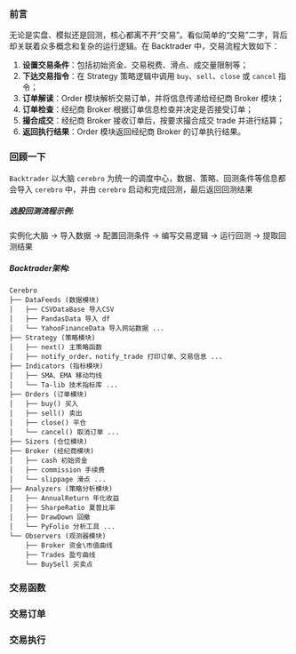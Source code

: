 ### 前言

无论是实盘、模拟还是回测，核心都离不开“交易”。看似简单的“交易”二字，背后却关联着众多概念和复杂的运行逻辑。在 Backtrader 中，交易流程大致如下：

1. **设置交易条件**：包括初始资金、交易税费、滑点、成交量限制等；
2. **下达交易指令**：在 Strategy 策略逻辑中调用 `buy`、`sell`、`close` 或 `cancel` 指令；
3. **订单解读**：Order 模块解析交易订单，并将信息传递给经纪商 Broker 模块；
4. **订单检查**：经纪商 Broker 根据订单信息检查并决定是否接受订单；
5. **撮合成交**：经纪商 Broker 接收订单后，按要求撮合成交 trade 并进行结算；
6. **返回执行结果**：Order 模块返回经纪商 Broker 的订单执行结果。

### 回顾一下

`Backtrader` 以大脑 `cerebro` 为统一的调度中心，数据、策略、回测条件等信息都会导入 `cerebro` 中，并由 `cerebro` 启动和完成回测，最后返回回测结果

##### 选股回测流程示例:

实例化大脑 → 导入数据 → 配置回测条件 → 编写交易逻辑 → 运行回测 → 提取回测结果 

##### Backtrader架构:
```
Cerebro
├── DataFeeds (数据模块)
│   ├── CSVDataBase 导入CSV
│   ├── PandasData 导入 df
│   └── YahooFinanceData 导入网站数据 ...
├── Strategy (策略模块)
│   ├── next() 主策略函数
│   ├── notify_order、notify_trade 打印订单、交易信息 ...
├── Indicators (指标模块)
│   ├── SMA、EMA 移动均线
│   └── Ta-lib 技术指标库 ...
├── Orders (订单模块)
│   ├── buy() 买入
│   ├── sell() 卖出
│   ├── close() 平仓
│   └── cancel() 取消订单 ...
├── Sizers (仓位模块)
├── Broker (经纪商模块)
│   ├── cash 初始资金
│   ├── commission 手续费
│   └── slippage 滑点 ...
├── Analyzers (策略分析模块)
│   ├── AnnualReturn 年化收益
│   ├── SharpeRatio 夏普比率
│   ├── DrawDown 回撤
│   └── PyFolio 分析工具 ...
└── Observers (观测器模块)
    ├── Broker 资金\市值曲线
    ├── Trades 盈亏曲线
    └── BuySell 买卖点
```

### 交易函数

### 交易订单

### 交易执行

